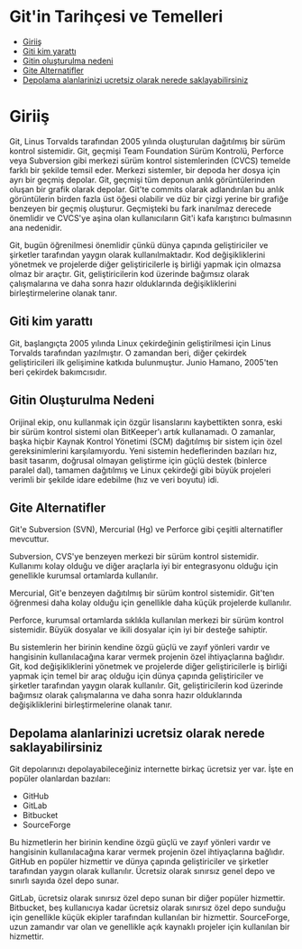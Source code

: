 # Git'in Tarihçesi ve Temelleri

- [Giriiş](#giriiş)
- [Giti kim yarattı](#giti-kim-yarattı)
- [Gitin oluşturulma nedeni](#gitin-oluşturulma-nedeni)
- [Gite Alternatifler](#gite-alternatifler)
- [Depolama alanlarinizi ucretsiz olarak nerede saklayabilirsiniz](#depolama-alanlarinizi-ucretsiz-olarak-nerede-saklayabilirsiniz)

# Giriiş

Git, Linus Torvalds tarafından 2005 yılında oluşturulan dağıtılmış bir sürüm kontrol sistemidir. Git, geçmişi Team Foundation Sürüm Kontrolü, Perforce veya Subversion gibi merkezi sürüm kontrol sistemlerinden (CVCS) temelde farklı bir şekilde temsil eder. Merkezi sistemler, bir depoda her dosya için ayrı bir geçmiş depolar. Git, geçmişi tüm deponun anlık görüntülerinden oluşan bir grafik olarak depolar. Git'te commits olarak adlandırılan bu anlık görüntülerin birden fazla üst öğesi olabilir ve düz bir çizgi yerine bir grafiğe benzeyen bir geçmiş oluşturur. Geçmişteki bu fark inanılmaz derecede önemlidir ve CVCS'ye aşina olan kullanıcıların Git'i kafa karıştırıcı bulmasının ana nedenidir.

Git, bugün öğrenilmesi önemlidir çünkü dünya çapında geliştiriciler ve şirketler tarafından yaygın olarak kullanılmaktadır. Kod değişikliklerini yönetmek ve projelerde diğer geliştiricilerle iş birliği yapmak için olmazsa olmaz bir araçtır. Git, geliştiricilerin kod üzerinde bağımsız olarak çalışmalarına ve daha sonra hazır olduklarında değişikliklerini birleştirmelerine olanak tanır.

## Giti kim yarattı

Git, başlangıçta 2005 yılında Linux çekirdeğinin geliştirilmesi için Linus Torvalds tarafından yazılmıştır. O zamandan beri, diğer çekirdek geliştiricileri ilk gelişimine katkıda bulunmuştur. Junio ​​Hamano, 2005'ten beri çekirdek bakımcısıdır.

## Gitin Oluşturulma Nedeni

Orijinal ekip, onu kullanmak için özgür lisanslarını kaybettikten sonra, eski bir sürüm kontrol sistemi olan BitKeeper'ı artık kullanamadı. O zamanlar, başka hiçbir Kaynak Kontrol Yönetimi (SCM) dağıtılmış bir sistem için özel gereksinimlerini karşılamıyordu. Yeni sistemin hedeflerinden bazıları hız, basit tasarım, doğrusal olmayan geliştirme için güçlü destek (binlerce paralel dal), tamamen dağıtılmış ve Linux çekirdeği gibi büyük projeleri verimli bir şekilde idare edebilme (hız ve veri boyutu) idi.

## Gite Alternatifler

Git'e Subversion (SVN), Mercurial (Hg) ve Perforce gibi çeşitli alternatifler mevcuttur.

Subversion, CVS'ye benzeyen merkezi bir sürüm kontrol sistemidir. Kullanımı kolay olduğu ve diğer araçlarla iyi bir entegrasyonu olduğu için genellikle kurumsal ortamlarda kullanılır.

Mercurial, Git'e benzeyen dağıtılmış bir sürüm kontrol sistemidir. Git'ten öğrenmesi daha kolay olduğu için genellikle daha küçük projelerde kullanılır.

Perforce, kurumsal ortamlarda sıklıkla kullanılan merkezi bir sürüm kontrol sistemidir. Büyük dosyalar ve ikili dosyalar için iyi bir desteğe sahiptir.

Bu sistemlerin her birinin kendine özgü güçlü ve zayıf yönleri vardır ve hangisinin kullanılacağına karar vermek projenin özel ihtiyaçlarına bağlıdır. Git, kod değişikliklerini yönetmek ve projelerde diğer geliştiricilerle iş birliği yapmak için temel bir araç olduğu için dünya çapında geliştiriciler ve şirketler tarafından yaygın olarak kullanılır. Git, geliştiricilerin kod üzerinde bağımsız olarak çalışmalarına ve daha sonra hazır olduklarında değişikliklerini birleştirmelerine olanak tanır.

## Depolama alanlarinizi ucretsiz olarak nerede saklayabilirsiniz

Git depolarınızı depolayabileceğiniz internette birkaç ücretsiz yer var. İşte en popüler olanlardan bazıları:

- GitHub
- GitLab
- Bitbucket
- SourceForge

Bu hizmetlerin her birinin kendine özgü güçlü ve zayıf yönleri vardır ve hangisinin kullanılacağına karar vermek projenin özel ihtiyaçlarına bağlıdır. GitHub en popüler hizmettir ve dünya çapında geliştiriciler ve şirketler tarafından yaygın olarak kullanılır. Ücretsiz olarak sınırsız genel depo ve sınırlı sayıda özel depo sunar.

GitLab, ücretsiz olarak sınırsız özel depo sunan bir diğer popüler hizmettir. Bitbucket, beş kullanıcıya kadar ücretsiz olarak sınırsız özel depo sunduğu için genellikle küçük ekipler tarafından kullanılan bir hizmettir. SourceForge, uzun zamandır var olan ve genellikle açık kaynaklı projeler için kullanılan bir hizmettir.